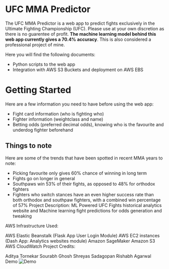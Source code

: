# UFC MMA Predictor

The UFC MMA Predictor is a web app to predict fights exclusively in the Ultimate Fighting Championship (UFC). Please use at your own discretion as there is no guarentee of profit. **The machine learning model behind this web app currently gives a 70.4% accuracy**. This is also considered a professional project of mine. 

Here you will find the following documents:

* Python scripts to the web app
* Integration with AWS S3 Buckets and deployment on AWS EBS

# Getting Started

Here are a few information you need to have before using the web app:

* Fight card information (who is fighting who)
* Fighter information (weightclass and name)
* Betting odds (preferred decimal odds), knowing who is the favourite and underdog fighter beforehand

## Things to note

Here are some of the trends that have been spotted in recent MMA years to note:

* Picking favourite only gives 60% chance of winning in long term
* Fights go on longer in general 
* Southpaws win 53% of their fights, as opposed to 48% for orthodox fighters 
* Fighters who switch stances have an even higher success rate than both orthodox and southpaw fighters, with a combined win percentage of 57%
Project Description: ML Powered UFC Fights historical analytics website and Machine learning fight predictions for odds generation and tweaking

AWS Infrastructure Used:

AWS Elastic Beanstalk (Flask App User Login Module)
AWS EC2 instances (Dash App: Analytics websites module)
Amazon SageMaker
Amazon S3
AWS CloudWatch
Project Credits:

Aditya Tornekar
Sourabh Ghosh
Shreyas Sadagopan
Rishabh Agarwal
Demo
![Demo](https://user-images.githubusercontent.com/54787115/113495280-79050000-94be-11eb-88d8-efa3b94c7ceb.png)
